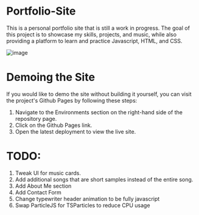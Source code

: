 # Portfolio-Site
This is a personal portfolio site that is still a work in progress. The goal of this project is to showcase my skills, projects, and music, while also providing a platform to learn and practice Javascript, HTML, and CSS.

![image](https://user-images.githubusercontent.com/121768237/226004414-4e62ce94-7418-4a1c-8949-3db44666a443.png)

# Demoing the Site
If you would like to demo the site without building it yourself, you can visit the project's Github Pages by following these steps:

1. Navigate to the Environments section on the right-hand side of the repository page.
2. Click on the Github Pages link.
3. Open the latest deployment to view the live site.
# TODO:
1. Tweak UI for music cards.
2. Add additional songs that are short samples instead of the entire song.
3. Add About Me section
4. Add Contact Form
5. Change typewriter header animation to be fully javascript
6. Swap ParticleJS for TSParticles to reduce CPU usage

